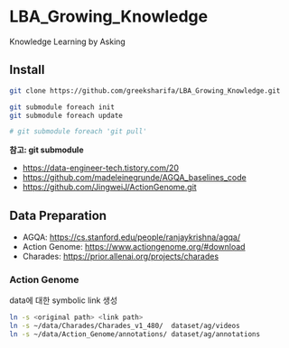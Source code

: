 # LBA_Growing_Knowledge
Knowledge Learning by Asking


## Install

```bash
git clone https://github.com/greeksharifa/LBA_Growing_Knowledge.git

git submodule foreach init
git submodule foreach update

# git submodule foreach 'git pull'
```

**참고: git submodule** 
- https://data-engineer-tech.tistory.com/20
- https://github.com/madeleinegrunde/AGQA_baselines_code
- https://github.com/JingweiJ/ActionGenome.git

## Data Preparation

- AGQA: https://cs.stanford.edu/people/ranjaykrishna/agqa/
- Action Genome: https://www.actiongenome.org/#download
- Charades: https://prior.allenai.org/projects/charades

### Action Genome
data에 대한 symbolic link 생성
```bash
ln -s <original path> <link path>
ln -s ~/data/Charades/Charades_v1_480/  dataset/ag/videos
ln -s ~/data/Action_Genome/annotations/ dataset/ag/annotations
```
